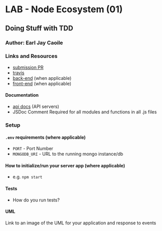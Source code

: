 # LAB - Node Ecosystem (01)

## Doing Stuff with TDD

### Author: Earl Jay Caoile

### Links and Resources
* [submission PR](http://xyz.com)
* [travis](http://xyz.com)
* [back-end](http://xyz.com) (when applicable)
* [front-end](http://xyz.com) (when applicable)

#### Documentation
* [api docs](http://xyz.com/api-docs) (API servers)
* JSDoc Comment Required for all modules and functions in all .js files

### Setup
#### `.env` requirements (where applicable)
* `PORT` - Port Number
* `MONGODB_URI` - URL to the running mongo instance/db

#### How to initialize/run your server app (where applicable)
* e.g. `npm start`
  
#### Tests
* How do you run tests?

#### UML
Link to an image of the UML for your application and response to events
